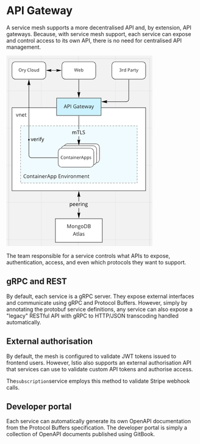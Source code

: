 # API Gateway

A service mesh supports a more decentralised API and, by extension, API gateways. Because, with service mesh support, each service can expose and control access to its own API, there is no need for centralised API management.

![Envoy proxy as API gateway](../src/pages/img/structure.png)

The team responsible for a service controls what APIs to expose, authentication, access, and even which protocols they want to support.

## gRPC and REST

By default, each service is a gRPC server. They expose external interfaces and communicate using gRPC and Protocol Buffers. However, simply by annotating the protobuf service definitions, any service can also expose a "legacy" RESTful API with gRPC to HTTP/JSON transcoding handled automatically.

## External authorisation

By default, the mesh is configured to validate JWT tokens issued to frontend users. However, Istio also supports an external authorisation API that services can use to validate custom API tokens and authorise access.

The`subscription`service employs this method to validate Stripe webhook calls.

## Developer portal

Each service can automatically generate its own OpenAPI documentation from the Protocol Buffers specification. The developer portal is simply a collection of OpenAPI documents published using GitBook.
